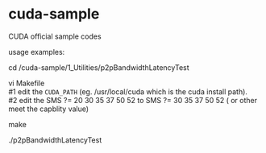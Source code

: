# cuda-sample
CUDA official sample codes

usage examples:

cd /cuda-sample/1_Utilities/p2pBandwidthLatencyTest


vi Makefile  
#1 edit the `CUDA_PATH` (eg. /usr/local/cuda which is the cuda install path).  
#2 edit the SMS ?= 20 30 35 37 50 52 to SMS ?= 30 35 37 50 52 ( or other meet the capblity value)

make

./p2pBandwidthLatencyTest

